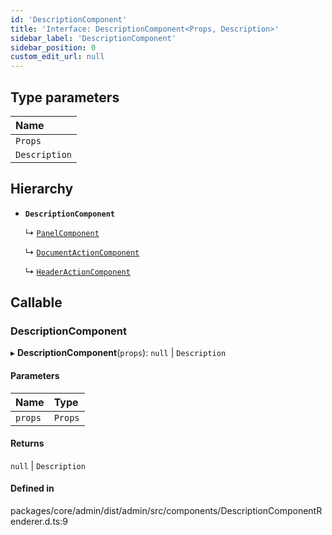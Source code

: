 ```yaml
---
id: 'DescriptionComponent'
title: 'Interface: DescriptionComponent<Props, Description>'
sidebar_label: 'DescriptionComponent'
sidebar_position: 0
custom_edit_url: null
---
```


## Type parameters

| Name          |
| :------------ |
| `Props`       |
| `Description` |

## Hierarchy

- **`DescriptionComponent`**

  ↳ [`PanelComponent`](PanelComponent.md)

  ↳ [`DocumentActionComponent`](DocumentActionComponent.md)

  ↳ [`HeaderActionComponent`](HeaderActionComponent.md)

## Callable

### DescriptionComponent

▸ **DescriptionComponent**(`props`): `null` \| `Description`

#### Parameters

| Name    | Type    |
| :------ | :------ |
| `props` | `Props` |

#### Returns

`null` \| `Description`

#### Defined in

packages/core/admin/dist/admin/src/components/DescriptionComponentRenderer.d.ts:9
